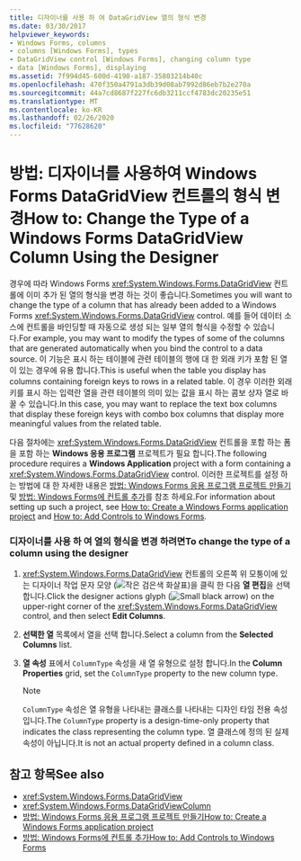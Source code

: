 ```yaml
---
title: 디자이너를 사용 하 여 DataGridView 열의 형식 변경
ms.date: 03/30/2017
helpviewer_keywords:
- Windows Forms, columns
- columns [Windows Forms], types
- DataGridView control [Windows Forms], changing column type
- data [Windows Forms], displaying
ms.assetid: 7f994d45-600d-4190-a187-35803214b40c
ms.openlocfilehash: 470f350a4791a3db39d08ab7992d86eb7b2e270a
ms.sourcegitcommit: 44a7cd8687f227fc6db3211ccf4783dc20235e51
ms.translationtype: MT
ms.contentlocale: ko-KR
ms.lasthandoff: 02/26/2020
ms.locfileid: "77628620"
---
```

# <a name="how-to-change-the-type-of-a-windows-forms-datagridview-column-using-the-designer"></a><span data-ttu-id="80bcb-102">방법: 디자이너를 사용하여 Windows Forms DataGridView 컨트롤의 형식 변경</span><span class="sxs-lookup"><span data-stu-id="80bcb-102">How to: Change the Type of a Windows Forms DataGridView Column Using the Designer</span></span>
<span data-ttu-id="80bcb-103">경우에 따라 Windows Forms <xref:System.Windows.Forms.DataGridView> 컨트롤에 이미 추가 된 열의 형식을 변경 하는 것이 좋습니다.</span><span class="sxs-lookup"><span data-stu-id="80bcb-103">Sometimes you will want to change the type of a column that has already been added to a Windows Forms <xref:System.Windows.Forms.DataGridView> control.</span></span> <span data-ttu-id="80bcb-104">예를 들어 데이터 소스에 컨트롤을 바인딩할 때 자동으로 생성 되는 일부 열의 형식을 수정할 수 있습니다.</span><span class="sxs-lookup"><span data-stu-id="80bcb-104">For example, you may want to modify the types of some of the columns that are generated automatically when you bind the control to a data source.</span></span> <span data-ttu-id="80bcb-105">이 기능은 표시 하는 테이블에 관련 테이블의 행에 대 한 외래 키가 포함 된 열이 있는 경우에 유용 합니다.</span><span class="sxs-lookup"><span data-stu-id="80bcb-105">This is useful when the table you display has columns containing foreign keys to rows in a related table.</span></span> <span data-ttu-id="80bcb-106">이 경우 이러한 외래 키를 표시 하는 입력란 열을 관련 테이블의 의미 있는 값을 표시 하는 콤보 상자 열로 바꿀 수 있습니다.</span><span class="sxs-lookup"><span data-stu-id="80bcb-106">In this case, you may want to replace the text box columns that display these foreign keys with combo box columns that display more meaningful values from the related table.</span></span>

 <span data-ttu-id="80bcb-107">다음 절차에는 <xref:System.Windows.Forms.DataGridView> 컨트롤을 포함 하는 폼을 포함 하는 **Windows 응용 프로그램** 프로젝트가 필요 합니다.</span><span class="sxs-lookup"><span data-stu-id="80bcb-107">The following procedure requires a **Windows Application** project with a form containing a <xref:System.Windows.Forms.DataGridView> control.</span></span> <span data-ttu-id="80bcb-108">이러한 프로젝트를 설정 하는 방법에 대 한 자세한 내용은 [방법: Windows Forms 응용 프로그램 프로젝트 만들기](/visualstudio/ide/step-1-create-a-windows-forms-application-project) 및 [방법: Windows Forms에 컨트롤 추가](how-to-add-controls-to-windows-forms.md)를 참조 하세요.</span><span class="sxs-lookup"><span data-stu-id="80bcb-108">For information about setting up such a project, see [How to: Create a Windows Forms application project](/visualstudio/ide/step-1-create-a-windows-forms-application-project) and [How to: Add Controls to Windows Forms](how-to-add-controls-to-windows-forms.md).</span></span>

### <a name="to-change-the-type-of-a-column-using-the-designer"></a><span data-ttu-id="80bcb-109">디자이너를 사용 하 여 열의 형식을 변경 하려면</span><span class="sxs-lookup"><span data-stu-id="80bcb-109">To change the type of a column using the designer</span></span>

1. <span data-ttu-id="80bcb-110"><xref:System.Windows.Forms.DataGridView> 컨트롤의 오른쪽 위 모퉁이에 있는 디자이너 작업 문자 모양 (![작은 검은색 화살표](./media/designer-actions-glyph.gif))을 클릭 한 다음 **열 편집**을 선택 합니다.</span><span class="sxs-lookup"><span data-stu-id="80bcb-110">Click the designer actions glyph (![Small black arrow](./media/designer-actions-glyph.gif)) on the upper-right corner of the <xref:System.Windows.Forms.DataGridView> control, and then select **Edit Columns**.</span></span>

2. <span data-ttu-id="80bcb-111">**선택한 열** 목록에서 열을 선택 합니다.</span><span class="sxs-lookup"><span data-stu-id="80bcb-111">Select a column from the **Selected Columns** list.</span></span>

3. <span data-ttu-id="80bcb-112">**열 속성** 표에서 `ColumnType` 속성을 새 열 유형으로 설정 합니다.</span><span class="sxs-lookup"><span data-stu-id="80bcb-112">In the **Column Properties** grid, set the `ColumnType` property to the new column type.</span></span>

    > [!NOTE]
    > <span data-ttu-id="80bcb-113">`ColumnType` 속성은 열 유형을 나타내는 클래스를 나타내는 디자인 타임 전용 속성입니다.</span><span class="sxs-lookup"><span data-stu-id="80bcb-113">The `ColumnType` property is a design-time-only property that indicates the class representing the column type.</span></span> <span data-ttu-id="80bcb-114">열 클래스에 정의 된 실제 속성이 아닙니다.</span><span class="sxs-lookup"><span data-stu-id="80bcb-114">It is not an actual property defined in a column class.</span></span>

## <a name="see-also"></a><span data-ttu-id="80bcb-115">참고 항목</span><span class="sxs-lookup"><span data-stu-id="80bcb-115">See also</span></span>

- <xref:System.Windows.Forms.DataGridView>
- <xref:System.Windows.Forms.DataGridViewColumn>
- [<span data-ttu-id="80bcb-116">방법: Windows Forms 응용 프로그램 프로젝트 만들기</span><span class="sxs-lookup"><span data-stu-id="80bcb-116">How to: Create a Windows Forms application project</span></span>](/visualstudio/ide/step-1-create-a-windows-forms-application-project)
- [<span data-ttu-id="80bcb-117">방법: Windows Forms에 컨트롤 추가</span><span class="sxs-lookup"><span data-stu-id="80bcb-117">How to: Add Controls to Windows Forms</span></span>](how-to-add-controls-to-windows-forms.md)
